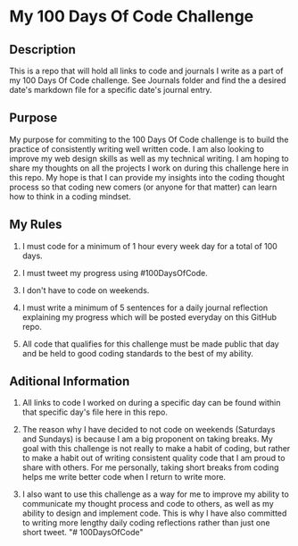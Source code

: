 # My 100 Days Of Code Challenge

## Description

This is a repo that will hold all links to code and journals I
write as a part of my 100 Days Of Code challenge. See Journals folder and find the a desired date's markdown file for a specific date's journal entry.

## Purpose

My purpose for commiting to the 100 Days Of Code challenge is to build the practice of consistently writing well written code. I am also looking to improve my web design skills as well as my technical writing. I am hoping to share my thoughts on all the projects I work on during this challenge here in this repo. My hope is that I can provide my insights into the coding thought process so that coding new comers (or anyone for that matter) can learn how to think in a coding mindset.

## My Rules

1. I must code for a minimum of 1 hour every week day for a total of 100 days.

2. I must tweet my progress using #100DaysOfCode.

3. I don't have to code on weekends.

4. I must write a minimum of 5 sentences for a daily journal reflection explaining my progress which will be posted everyday on this GitHub repo.

5. All code that qualifies for this challenge must be made public that day and be held to good coding standards to the best of my ability.

## Aditional Information

1. All links to code I worked on during a specific day can be found within that specific day's file here in this repo.

2. The reason why I have decided to not code on weekends (Saturdays and Sundays) is because I am a big proponent on taking breaks. My goal with this challenge is not really to make a habit of coding, but rather to make a habit out of writing consistent quality code that I am proud to share with others. For me personally, taking short breaks from coding helps me write better code when I return to write more.

3. I also want to use this challenge as a way for me to improve my ability to communicate my thought process and code to others, as well as my ability to design and implement code. This is why I have also committed to writing more lengthy daily coding reflections rather than just one short tweet.
"# 100DaysOfCode" 
